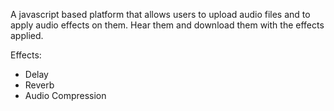 A javascript based platform that allows users to upload audio files and to apply audio effects on them. Hear them and download them with the effects applied.

Effects:
- Delay
- Reverb
- Audio Compression

